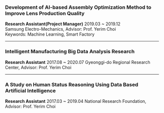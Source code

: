 ### Development of AI-based Assembly Optimization Method to Improve Lens Production Quality
__Research Assistant(Project Manager)__ 2019.03 ~ 2019.12  
Samsung Electro-Mechanics, Advisor: Prof. Yerim Choi  
Keywords: Machine Learning, Smart Factory

***

### Intelligent Manufacturing Big Data Analysis Research
__Research Assistant__ 2017.08 ~ 2020.07
Gyeonggi-do Regional Research Center, Advisor: Prof. Yerim Choi

***

### A Study on Human Status Reasoning Using Data Based Artificial Intelligence
__Research Assistant__ 2017.03 ~ 2019.04
National Research Foundation, Advisor: Prof. Yerim Choi
